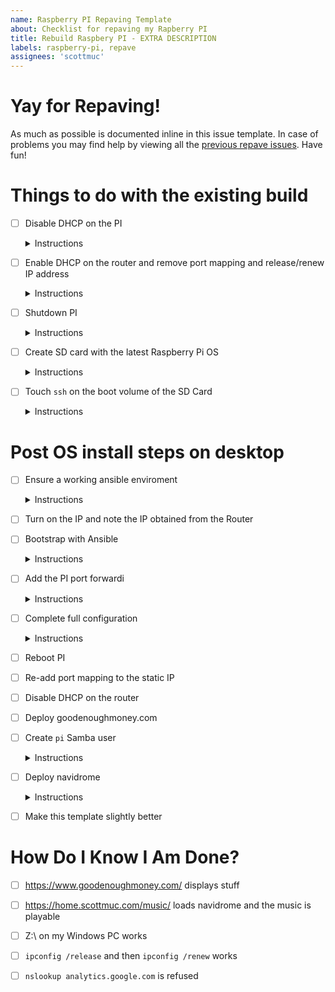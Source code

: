 ```yaml
---
name: Raspberry PI Repaving Template
about: Checklist for repaving my Rapberry PI
title: Rebuild Raspbery PI - EXTRA DESCRIPTION
labels: raspberry-pi, repave
assignees: 'scottmuc'
---
```

<!--
From: https://gist.github.com/pierrejoubert73/902cc94d79424356a8d20be2b382e1ab
<details>
  <summary>Instructions</summary>

  moar markdown
</details>
-->
# Yay for Repaving!

As much as possible is documented inline in this issue template. In case of problems you may find help by viewing
all the [previous repave issues][repave-history]. Have fun!

[repave-history]: https://github.com/scottmuc/infrastructure/issues?q=is%3Aissue+is%3Aclosed+label%3Araspberry-pi+label%3Arepave

# Things to do with the existing build

- [ ] Disable DHCP on the PI<details>
  <summary>Instructions</summary>

  Ensure that when we renew our DCHP lease, it comes from our router.

  `sudo systemctl stop kea-dhcp4-server`
</details>

- [ ] Enable DHCP on the router and remove port mapping and release/renew IP address<details>
  <summary>Instructions</summary>

  Windows: `ipconfig /release` and then `ipconfig /renew`
</details>


- [ ] Shutdown PI<details>
  <summary>Instructions</summary>

  Make sure the USB drive has spun down before doing any work.

  `sudo shutdown -h now`
</details>

- [ ] Create SD card with the latest Raspberry Pi OS<details>
  <summary>Instructions</summary>

  Using the SD card in the now powered down PI.

  [installer download](https://www.raspberrypi.org/downloads/)
</details>

- [ ] Touch `ssh` on the boot volume of the SD Card<details>
  <summary>Instructions</summary>

  See this [handy post][ssh-enable] for details. This requires disconnecting the SD card and
  plugging it back in so it gets mounted in Windows.

  [ssh-enable]: https://kenfallon.com/safely-enabling-ssh-in-the-default-raspbian-image/
</details>


# Post OS install steps on desktop

- [ ] Ensure a working ansible enviroment <details>
  <summary>Instructions</summary>

  Not much to say except use `virtualenv`. I don't have a consistent way to set this up because
  my macbook might be my controller, or my windows WSL host will be.
</details>

- [ ] Turn on the IP and note the IP obtained from the Router

- [ ] Bootstrap with Ansible <details>
  <summary>Instructions</summary>

  The password will be the default password for the user `pi`

  `./ansible.sh bootstrap -i <pi ip>`
</details>

- [ ] Add the PI port forwardi<details>
  <summary>Instructions</summary>

  Needed for the `certbot` ACME challenge in the next step.

</details>

- [ ] Complete full configuration <details>
  <summary>Instructions</summary>

  `./ansible.sh apply -i <pi ip>`
</details>

- [ ] Reboot PI

- [ ] Re-add port mapping to the static IP

- [ ] Disable DHCP on the router

- [ ] Deploy goodenoughmoney.com

- [ ] Create `pi` Samba user<details>
  <summary>Instructions</summary>

  Run the following on the PI
  `sudo smbpasswd -a pi`
</details>

- [ ] Deploy navidrome<details>
  <summary>Instructions</summary>

  run `navidrome.sh` as `root` on the PI
</details>

- [ ] Make this template slightly better

# How Do I Know I Am Done?

- [ ] https://www.goodenoughmoney.com/ displays stuff

- [ ] https://home.scottmuc.com/music/ loads navidrome and the music is playable

- [ ] Z:\ on my Windows PC works

- [ ] `ipconfig /release` and then `ipconfig /renew` works

- [ ] `nslookup analytics.google.com` is refused
